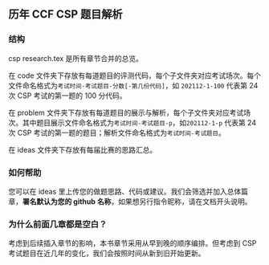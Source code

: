 ## 历年 CCF CSP 题目解析

### 结构

csp research.tex 是所有章节合并的总览。

在 code 文件夹下存放有每道题目的评测代码，每个子文件夹对应考试场次。每个文件命名格式为`考试时间-考试题目-分数[-第几份代码]`，如 `202112-1-100` 代表第 24 次 CSP 考试的第一题的 100 分代码。

在 problem 文件夹下存放有每道题目的展示与解析，每个子文件夹对应考试场次。其中题目展示文件命名格式为`考试时间-考试题目-p`，如`202112-1-p` 代表第 24 次 CSP 考试的第一题的题目；解析文件命名格式为`考试时间-考试题目`。

在 ideas 文件夹下存放有每届比赛的思路汇总。

### 如何帮助

您可以在 ideas 里上传您的做题思路、代码或建议。我们会筛选并加入总体篇章，**署名默认为您的 github 名称**，如果想另行指令昵称，请在文档开头说明。

### 为什么前面几章都是空白？

考虑到后续插入章节的影响，本书章节采用从早到晚的顺序编排。但考虑到 CSP 考试题目在近几年的变化，我们会按照时间从新到旧开始更新。